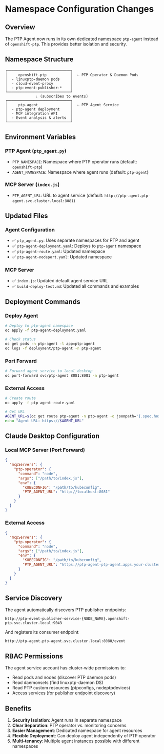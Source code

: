 # Namespace Configuration Changes

## Overview

The PTP Agent now runs in its own dedicated namespace `ptp-agent` instead of `openshift-ptp`. This provides better isolation and security.

## Namespace Structure

```
┌─────────────────────────────┐
│     openshift-ptp           │  ← PTP Operator & Daemon Pods
│  - linuxptp-daemon pods     │
│  - cloud-event-proxy        │
│  - ptp-event-publisher-*    │
└─────────────────────────────┘
              ↓ (subscribes to events)
┌─────────────────────────────┐
│     ptp-agent               │  ← PTP Agent Service
│  - ptp-agent deployment     │
│  - MCP integration API      │
│  - Event analysis & alerts  │
└─────────────────────────────┘
```

## Environment Variables

### PTP Agent (`ptp_agent.py`)
- `PTP_NAMESPACE`: Namespace where PTP operator runs (default: `openshift-ptp`)
- `AGENT_NAMESPACE`: Namespace where agent runs (default: `ptp-agent`)

### MCP Server (`index.js`)
- `PTP_AGENT_URL`: URL to agent service (default: `http://ptp-agent.ptp-agent.svc.cluster.local:8081`)

## Updated Files

### Agent Configuration
- ✅ `ptp_agent.py`: Uses separate namespaces for PTP and agent
- ✅ `ptp-agent-deployment.yaml`: Deploys to `ptp-agent` namespace
- ✅ `ptp-agent-route.yaml`: Updated namespace
- ✅ `ptp-agent-nodeport.yaml`: Updated namespace

### MCP Server
- ✅ `index.js`: Updated default agent service URL
- ✅ `build-deploy-test.md`: Updated all commands and examples

## Deployment Commands

### Deploy Agent
```bash
# Deploy to ptp-agent namespace
oc apply -f ptp-agent-deployment.yaml

# Check status
oc get pods -n ptp-agent -l app=ptp-agent
oc logs -f deployment/ptp-agent -n ptp-agent
```

### Port Forward
```bash
# Forward agent service to local desktop
oc port-forward svc/ptp-agent 8081:8081 -n ptp-agent
```

### External Access
```bash
# Create route
oc apply -f ptp-agent-route.yaml

# Get URL
AGENT_URL=$(oc get route ptp-agent -n ptp-agent -o jsonpath='{.spec.host}')
echo "Agent URL: https://$AGENT_URL"
```

## Claude Desktop Configuration

### Local MCP Server (Port Forward)
```json
{
  "mcpServers": {
    "ptp-operator": {
      "command": "node",
      "args": ["/path/to/index.js"],
      "env": {
        "KUBECONFIG": "/path/to/kubeconfig",
        "PTP_AGENT_URL": "http://localhost:8081"
      }
    }
  }
}
```

### External Access
```json
{
  "mcpServers": {
    "ptp-operator": {
      "command": "node",
      "args": ["/path/to/index.js"],
      "env": {
        "KUBECONFIG": "/path/to/kubeconfig",
        "PTP_AGENT_URL": "https://ptp-agent-ptp-agent.apps.your-cluster.com"
      }
    }
  }
}
```

## Service Discovery

The agent automatically discovers PTP publisher endpoints:
```
http://ptp-event-publisher-service-{NODE_NAME}.openshift-ptp.svc.cluster.local:9043
```

And registers its consumer endpoint:
```
http://ptp-agent.ptp-agent.svc.cluster.local:8080/event
```

## RBAC Permissions

The agent service account has cluster-wide permissions to:
- Read pods and nodes (discover PTP daemon pods)
- Read daemonsets (find linuxptp-daemon DS)
- Read PTP custom resources (ptpconfigs, nodeptpdevices)
- Access services (for publisher endpoint discovery)

## Benefits

1. **Security Isolation**: Agent runs in separate namespace
2. **Clear Separation**: PTP operator vs. monitoring concerns
3. **Easier Management**: Dedicated namespace for agent resources
4. **Flexible Deployment**: Can deploy agent independently of PTP operator
5. **Multi-tenancy**: Multiple agent instances possible with different namespaces
